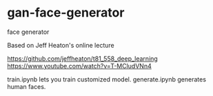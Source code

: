 # gan-face-generator
face generator

Based on Jeff Heaton's online lecture

https://github.com/jeffheaton/t81_558_deep_learning
https://www.youtube.com/watch?v=T-MCludVNn4


train.ipynb lets you train customized model.
generate.ipynb generates human faces.
